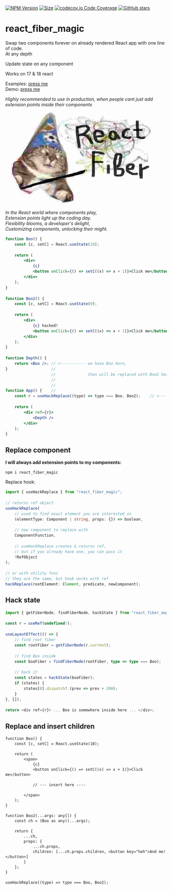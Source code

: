 [![NPM Version](https://badge.fury.io/js/react_fiber_magic.svg?style=flat)](https://www.npmjs.com/package/react_fiber_magic)
[![Size](https://img.shields.io/bundlephobia/minzip/react_fiber_magic)](https://gitHub.com/Morglod/react_fiber_magic/)
[![codecov.io Code Coverage](https://img.shields.io/codecov/c/github/Morglod/react_fiber_magic.svg)](https://codecov.io/github/Morglod/react_fiber_magic?branch=master)
[![GitHub stars](https://img.shields.io/github/stars/Morglod/react_fiber_magic.svg?style=social&label=Star)](https://gitHub.com/Morglod/react_fiber_magic/)

# react_fiber_magic

Swap two components forever on already rendered React app with one line of code.  
At any depth

Update state on any component

Works on 17 & 18 react

Examples: <a href="https://github.com/Morglod/react_fiber_magic/tree/master/src/examples" target="_blank">press me</a>  
Demo: <a href="https://morglod.github.io/react_fiber_magic/" target="_blank">press me</a>

_Highly recommended to use in production, when people cant just add extension points inside their components_

![important](./important.jpg)

_In the React world where components play,_  
_Extension points light up the coding day._  
_Flexibility blooms, a developer's delight,_  
_Customizing components, unlocking their might._

```jsx
function Boo() {
    const [c, setC] = React.useState(10);

    return (
        <div>
            {c}
            <button onClick={() => setC((x) => x + 1)}>Click me</button>
        </div>
    );
}

function Boo2() {
    const [c, setC] = React.useState(0);

    return (
        <div>
            {c} hacked!
            <button onClick={() => setC((x) => x + 1)}>Click me</button>
        </div>
    );
}

function Depth() {
    return <Boo />; // <----------- we have Boo here,
}                   //
                    //              than will be replaced with Boo2 here -|
                    //                                                    |
                    //                                                    |
function App() {    //                                                    |
    const r = useHackReplace((type) => type === Boo, Boo2);    // <-------|

    return (
        <div ref={r}>
            <Depth />
        </div>
    );
}
```

## Replace component

**I will always add extension points to my components:**

```
npm i react_fiber_magic
```

Replace hook:

```ts
import { useHackReplace } from "react_fiber_magic";

// returns ref object
useHackReplace(
    // used to find exact element you are interested in
    (elementType: Component | string, props: {}) => boolean,

    // new component to replace with
    ComponentFunction,

    // useHackReplace creates & returns ref,
    // but if you already have one, you can pass it
    ?RefObject
);

// or with utility func
// they are the same, but hook works with ref
hackReplace(rootElement: Element, predicate, newComponent);
```

## Hack state

```ts
import { getFiberNode, findFiberNode, hackState } from "react_fiber_magic";

const r = useRef(undefined!);

useLayoutEffect(() => {
    // find root fiber
    const rootFiber = getFiberNode(r.current);

    // find Boo inside
    const booFiber = findFiberNode(rootFiber, type => type === Boo);

    // hack it
    const states = hackState(booFiber);
    if (states) {
        states[0].dispatch?.(prev => prev + 200);
    }
}, []);

return <div ref={r}> ... Boo is somewhere inside here ... </div>;
```

## Replace and insert children

```tsx
function Boo() {
    const [c, setC] = React.useState(10);

    return (
        <span>
            {c}
            <button onClick={() => setC((x) => x + 1)}>Click me</button>

            // --- insert here ----

        </span>
    );
}

function Boo2(...args: any[]) {
    const ch = (Boo as any)(...args);

    return {
        ...ch,
        props: {
            ...ch.props,
            children: [...ch.props.children, <button key="heh">And me!</button>]
        }
    };
}

useHackReplace((type) => type === Boo, Boo2);
```
